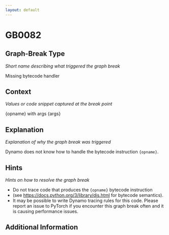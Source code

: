 ```yaml
---
layout: default
---
```

# GB0082

## Graph-Break Type
*Short name describing what triggered the graph break*

Missing bytecode handler

## Context
*Values or code snippet captured at the break point*

{opname} with args {args}

## Explanation
*Explanation of why the graph break was triggered*

Dynamo does not know how to handle the bytecode instruction `{opname}`.

## Hints
*Hints on how to resolve the graph break*

- Do not trace code that produces the `{opname}` bytecode instruction 
- (see https://docs.python.org/3/library/dis.html for bytecode semantics).
- It may be possible to write Dynamo tracing rules for this code. Please report an issue to PyTorch if you encounter this graph break often and it is causing performance issues.


## Additional Information

<!-- ADDITIONAL INFORMATION START - Add custom information below this line -->

<!-- ADDITIONAL INFORMATION END -->

